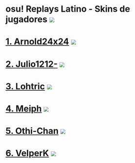 # osu! Replays Latino - Skins de jugadores ![](https://github.com/FlyingCat-X/osu-Replays-Latino-Skins/raw/master/osu!Logo.png) 
# [1. Arnold24x24](https://github.com/FlyingCat-X/osu-Replays-Latino-Skins/blob/master/Arnold24x24/Arnold24x24Skins.md) ![](https://github.com/FlyingCat-X/osu-Replays-Latino-Skins/raw/master/Banderas/PeruBandera.png)
# [2. Julio1212-](https://github.com/FlyingCat-X/osu-Replays-Latino-Skins/blob/master/Julio1212-/Julio1212Skins.md) ![](https://github.com/FlyingCat-X/osu-Replays-Latino-Skins/raw/master/Banderas/PeruBandera.png)
# [3. Lohtric](https://github.com/FlyingCat-X/osu-Replays-Latino-Skins/blob/master/Lohtric/LohtricSkins.md) ![](https://github.com/FlyingCat-X/osu-Replays-Latino-Skins/raw/master/Banderas/MexicoBandera.png)
# [4. Meiph](https://github.com/FlyingCat-X/osu-Replays-Latino-Skins/blob/master/Meiph/MeiphSkins.md) ![](https://github.com/FlyingCat-X/osu-Replays-Latino-Skins/raw/master/Banderas/PeruBandera.png)
# [5. Othi-Chan]() ![](https://github.com/FlyingCat-X/osu-Replays-Latino-Skins/raw/master/Banderas/PeruBandera.png)
# [6. VelperK](https://github.com/FlyingCat-X/osu-Replays-Latino-Skins/blob/master/VelperK/VelperkSkins.md) ![](https://github.com/FlyingCat-X/osu-Replays-Latino-Skins/raw/master/Banderas/ArgentinaBandera.png)
